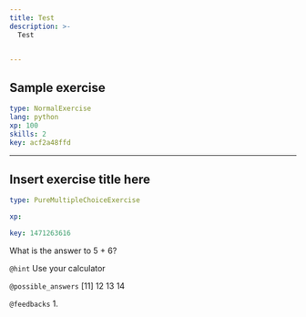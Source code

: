 ```yaml
---
title: Test
description: >-
  Test


---
```

## Sample exercise

```yaml
type: NormalExercise
lang: python
xp: 100
skills: 2
key: acf2a48ffd
```














---
## Insert exercise title here

```yaml
type: PureMultipleChoiceExercise

xp: 

key: 1471263616
```

What is the answer to 5 + 6?


`@hint`
Use your calculator





`@possible_answers`
[11]
12
13
14

`@feedbacks`
1.



